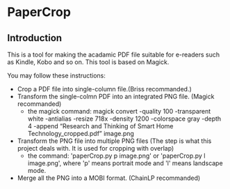 # PaperCrop

## Introduction

This is a tool for making the acadamic PDF file suitable for e-readers such as Kindle, Kobo and so on. This tool is based on Magick.

You may follow these instructions:
- Crop a PDF file into single-column file.(Briss recommanded.)
- Transform the single-colmn PDF into an integrated PNG file. (Magick recommanded)
  - the magick command: magick convert -quality 100 -transparent white -antialias -resize 718x -density 1200 -colorspace gray -depth 4 -append “Research and Thinking of Smart Home Technology_cropped.pdf” image.png
- Transform the PNG file into multiple PNG files (The step is what this project deals with. It is used for cropping with overlap)
  - the command: 'paperCrop.py p image.png' or 'paperCrop.py l image.png', where 'p' means portrait mode and 'l' means landscape mode.
- Merge all the PNG into a MOBI format. (ChainLP recommanded)
